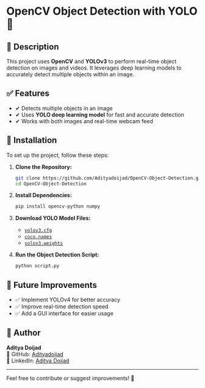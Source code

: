 # OpenCV Object Detection with YOLO 🚀

## 📌 Description
This project uses **OpenCV** and **YOLOv3** to perform real-time object detection on images and videos. It leverages deep learning models to accurately detect multiple objects within an image.

## ✅ Features
- ✔ Detects multiple objects in an image
- ✔ Uses **YOLO deep learning model** for fast and accurate detection
- ✔ Works with both images and real-time webcam feed

## 🔧 Installation
To set up the project, follow these steps:

1. **Clone the Repository:**
   ```bash
   git clone https://github.com/Adityadoijad/OpenCV-Object-Detection.git
   cd OpenCV-Object-Detection
   ```

2. **Install Dependencies:**
   ```bash
   pip install opencv-python numpy
   ```

3. **Download YOLO Model Files:**
   - [`yolov3.cfg`](https://github.com/pjreddie/darknet/blob/master/cfg/yolov3.cfg)
   - [`coco.names`](https://github.com/pjreddie/darknet/blob/master/data/coco.names)
   - [`yolov3.weights`](https://github.com/patrick013/Object-Detection---Yolov3/blob/master/model/yolov3.weights) 

4. **Run the Object Detection Script:**
   ```bash
   python script.py
   ```

## 🚀 Future Improvements
- ✅ Implement YOLOv4 for better accuracy
- ✅ Improve real-time detection speed
- ✅ Add a GUI interface for easier usage

## 👤 Author
**Aditya Doijad**  
🔗 GitHub: [Adityadoijad](https://github.com/Adityadoijad)  
🔗 LinkedIn: [Aditya Doijad](https://www.linkedin.com/in/adityadoijad)

---
Feel free to contribute or suggest improvements! 🚀

